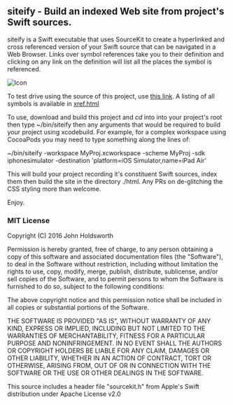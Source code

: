 
## siteify - Build an indexed Web site from project's Swift sources.

siteify is a Swift executable that uses SourceKit to create a hyperlinked and
cross referenced version of your Swift source that can be navigated in a Web
Browser. Links over symbol references take you to their definition and clicking
on any link on the definition will list all the places the symbol is referenced.

![Icon](http://injectionforxcode.johnholdsworth.com/siteify.png)

To test drive using the source of this project, use [this link](http://injectionforxcode.johnholdsworth.com/siteify/main.html).
A listing of all symbols is available in [xref.html](http://injectionforxcode.johnholdsworth.com/siteify/xref.html)

To use, download and build this project and _cd_ into into your project's root 
then type ~/bin/siteify then any arguments that would be required to build your 
project using xcodebuild. For example, for a complex workspace using CocoaPods you
may need to type something along the lines of:

~/bin/siteify -workspace MyProj.xcworkspace -scheme MyProj -sdk iphonesimulator -destination 'platform=iOS Simulator,name=iPad Air'

This will build your project recording it's constituent Swift sources, index them
then build the site in the directory ./html. Any PRs on de-glitching the CSS styling
more than welcome.

Enjoy.

### MIT License

Copyright (C) 2016 John Holdsworth

Permission is hereby granted, free of charge, to any person obtaining a copy of this software and associated 
documentation files (the "Software"), to deal in the Software without restriction, including without limitation 
the rights to use, copy, modify, merge, publish, distribute, sublicense, and/or sell copies of the Software, 
and to permit persons to whom the Software is furnished to do so, subject to the following conditions:

The above copyright notice and this permission notice shall be included in all copies or substantial 
portions of the Software.

THE SOFTWARE IS PROVIDED "AS IS", WITHOUT WARRANTY OF ANY KIND, EXPRESS OR IMPLIED, INCLUDING BUT NOT 
LIMITED TO THE WARRANTIES OF MERCHANTABILITY, FITNESS FOR A PARTICULAR PURPOSE AND NONINFRINGEMENT. 
IN NO EVENT SHALL THE AUTHORS OR COPYRIGHT HOLDERS BE LIABLE FOR ANY CLAIM, DAMAGES OR OTHER LIABILITY, 
WHETHER IN AN ACTION OF CONTRACT, TORT OR OTHERWISE, ARISING FROM, OUT OF OR IN CONNECTION WITH THE 
SOFTWARE OR THE USE OR OTHER DEALINGS IN THE SOFTWARE.

This source includes a header file "sourcekit.h" from Apple's Swift distribution under Apache License v2.0
